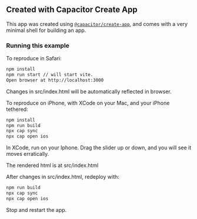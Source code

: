 ## Created with Capacitor Create App

This app was created using [`@capacitor/create-app`](https://github.com/ionic-team/create-capacitor-app),
and comes with a very minimal shell for building an app.

### Running this example

To reproduce in Safari:

```bash
npm install
npm run start // will start vite. 
Open browser at http://localhost:3000
```

Changes in src/index.html will be automatically reflected in browser.

To reproduce on iPhone, with XCode on your Mac, and your iPhone tethered:

```bash
npm install
npm run build
npx cap sync
npx cap open ios

```
In XCode, run on your Iphone. Drag the slider up or down, and you will see it moves erratically.

The rendered html is at src/index.html

After changes in src/index.html, redeploy with:

```bash
npm run build
npx cap sync
npx cap open ios

```
Stop and restart the app.



